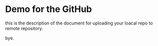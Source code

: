 # Demo for the GitHub

this is the description of the document for uploading your loacal repo to remote repository.

bye.